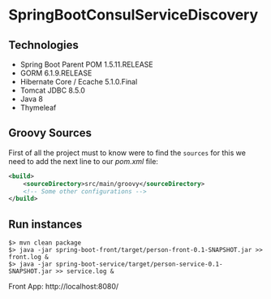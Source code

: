 # SpringBootConsulServiceDiscovery

## Technologies

- Spring Boot Parent POM 1.5.11.RELEASE
- GORM 6.1.9.RELEASE
- Hibernate Core / Ecache 5.1.0.Final
- Tomcat JDBC 8.5.0
- Java 8
- Thymeleaf

## Groovy Sources

First of all the project must to know were to find the `sources` for this we need to add the next line to our *pom.xml* file:

```xml
<build>
    <sourceDirectory>src/main/groovy</sourceDirectory>
    <!-- Some other configurations -->
</build>
```


## Run instances

```
$> mvn clean package
$> java -jar spring-boot-front/target/person-front-0.1-SNAPSHOT.jar >> front.log &
$> java -jar spring-boot-service/target/person-service-0.1-SNAPSHOT.jar >> service.log &
```

Front App: http://localhost:8080/
